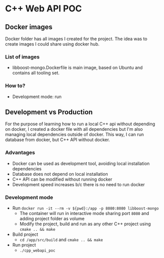 # C++ Web API POC

## Docker images
Docker folder has all images I created for the project. The idea was to create images 
I could share using docker hub.
### List of images
* libboost-mongo.Dockerfile is main image, based on Ubuntu and contains all tooling set.
### How to?
* Development mode: run 

## Development vs Production
For the purpose of learning how to run a local C++ api without depending on docker, I created a docker file with all dependencies but I'm also managing local dependencies outside of docker. This way, I can run database from docker, but C++ API without docker.
### Advantages
* Docker can be used as development tool, avoiding local installation dependencies
* Database does not depend on local installation
* C++ API can be modified without running docker
* Development speed increases b/c there is no need to run docker
### Development mode
* Run ```docker run -it --rm -v ${pwd}:/app -p 8080:8080 libboost-mongo```
  * The container will run in interactive mode sharing port ```8080``` and adding project folder as volume
  * Modify the project, build and run as any other C++ project using ```cmake .. && make```
* Build project
  * ```cd /app/src/build``` and ```cmake .. && make```
* Run project
  * ```./cpp_webapi_poc```